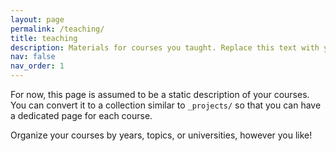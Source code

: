 ```yaml
---
layout: page
permalink: /teaching/
title: teaching
description: Materials for courses you taught. Replace this text with your description.
nav: false
nav_order: 1
---
```


For now, this page is assumed to be a static description of your courses. You can convert it to a collection similar to `_projects/` so that you can have a dedicated page for each course.

Organize your courses by years, topics, or universities, however you like!
